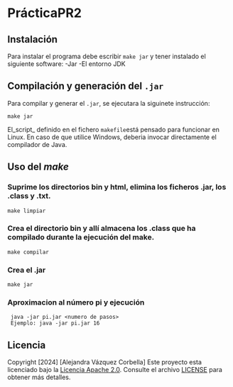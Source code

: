 # PrácticaPR2
## Instalación
Para instalar el programa debe escribir `make jar` y tener instalado el siguiente software:
-Jar
-El entorno JDK
## Compilación y generación del `.jar`
Para compilar y generar el `.jar`, se ejecutara la siguinete instrucción: 
```console
make jar
```
El_script_ definido en el fichero `makefile`está pensado para funcionar en Linux. En caso de que utilice Windows, deberia invocar directamente el compilador de Java.

## Uso del *make*
### Suprime los directorios bin y html, elimina los ficheros .jar, los .class y .txt.
    make limpiar
### Crea el directorio bin y allí almacena los .class que ha compilado durante la ejecución del make. 
    make compilar
### Crea el .jar
    make jar
### Aproximacion al número pi y ejecución
     java -jar pi.jar <numero de pasos>
     Ejemplo: java -jar pi.jar 16
## Licencia
Copyright [2024] [Alejandra Vázquez Corbella]
Este proyecto esta licenciado bajo la [Licencia Apache 2.0](https://www.apache.org/license/LICENSE-2.0). Consulte el archivo [LICENSE](LICENSE.txt) para obtener más detalles.
